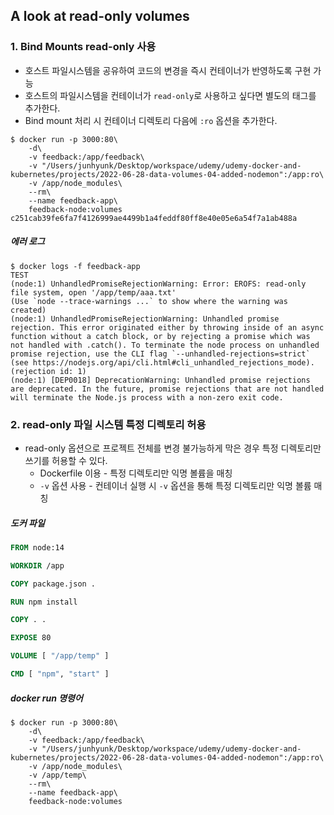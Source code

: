 ## A look at read-only volumes

### 1. Bind Mounts read-only 사용

* 호스트 파일시스템을 공유하여 코드의 변경을 즉시 컨테이너가 반영하도록 구현 가능
* 호스트의 파일시스템을 컨테이너가 `read-only`로 사용하고 싶다면 별도의 태그를 추가한다.
* Bind mount 처리 시 컨테이너 디렉토리 다음에 `:ro` 옵션을 추가한다.

```
$ docker run -p 3000:80\  
    -d\
    -v feedback:/app/feedback\
    -v "/Users/junhyunk/Desktop/workspace/udemy/udemy-docker-and-kubernetes/projects/2022-06-28-data-volumes-04-added-nodemon":/app:ro\
    -v /app/node_modules\
    --rm\
    --name feedback-app\
    feedback-node:volumes
c251cab39fe6fa7f4126999ae4499b1a4feddf80ff8e40e05e6a54f7a1ab488a
```

##### 에러 로그

```
$ docker logs -f feedback-app
TEST
(node:1) UnhandledPromiseRejectionWarning: Error: EROFS: read-only file system, open '/app/temp/aaa.txt'
(Use `node --trace-warnings ...` to show where the warning was created)
(node:1) UnhandledPromiseRejectionWarning: Unhandled promise rejection. This error originated either by throwing inside of an async function without a catch block, or by rejecting a promise which was not handled with .catch(). To terminate the node process on unhandled promise rejection, use the CLI flag `--unhandled-rejections=strict` (see https://nodejs.org/api/cli.html#cli_unhandled_rejections_mode). (rejection id: 1)
(node:1) [DEP0018] DeprecationWarning: Unhandled promise rejections are deprecated. In the future, promise rejections that are not handled will terminate the Node.js process with a non-zero exit code.
```

### 2. read-only 파일 시스템 특정 디렉토리 허용

* read-only 옵션으로 프로젝트 전체를 변경 불가능하게 막은 경우 특정 디렉토리만 쓰기를 허용할 수 있다.
    * Dockerfile 이용 - 특정 디렉토리만 익명 볼륨을 매칭
    * `-v` 옵션 사용 - 컨테이너 실행 시 `-v` 옵션을 통해 특정 디렉토리만 익명 볼륨 매칭

##### 도커 파일

```dockerfile
FROM node:14

WORKDIR /app

COPY package.json .

RUN npm install

COPY . .

EXPOSE 80

VOLUME [ "/app/temp" ]

CMD [ "npm", "start" ]
```

##### docker run 명령어

```
$ docker run -p 3000:80\
    -d\
    -v feedback:/app/feedback\
    -v "/Users/junhyunk/Desktop/workspace/udemy/udemy-docker-and-kubernetes/projects/2022-06-28-data-volumes-04-added-nodemon":/app:ro\
    -v /app/node_modules\
    -v /app/temp\
    --rm\
    --name feedback-app\
    feedback-node:volumes
```